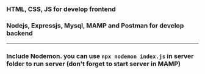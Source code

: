 ### HTML, CSS, JS for develop frontend
### Nodejs, Expressjs, Mysql, MAMP and Postman for develop backend
-------------------------------------------------------------------

### Include Nodemon. you can use ```npx nodemon index.js``` in server folder to run server (don't forget to start server in MAMP)
